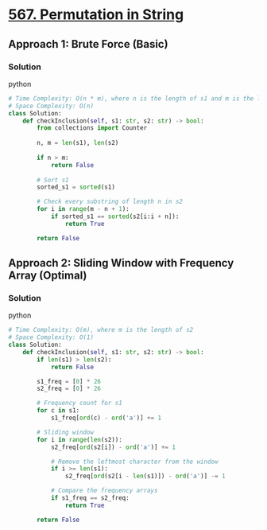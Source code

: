 # [567. Permutation in String](https://leetcode.com/problems/permutation-in-string/)

## Approach 1: Brute Force (Basic)

### Solution
python
```python
# Time Complexity: O(n * m), where n is the length of s1 and m is the length of s2
# Space Complexity: O(n)
class Solution:
    def checkInclusion(self, s1: str, s2: str) -> bool:
        from collections import Counter
        
        n, m = len(s1), len(s2)
        
        if n > m:
            return False
        
        # Sort s1
        sorted_s1 = sorted(s1)

        # Check every substring of length n in s2
        for i in range(m - n + 1):
            if sorted_s1 == sorted(s2[i:i + n]):
                return True

        return False
```

## Approach 2: Sliding Window with Frequency Array (Optimal)

### Solution
python
```python
# Time Complexity: O(m), where m is the length of s2
# Space Complexity: O(1)
class Solution:
    def checkInclusion(self, s1: str, s2: str) -> bool:
        if len(s1) > len(s2):
            return False

        s1_freq = [0] * 26
        s2_freq = [0] * 26

        # Frequency count for s1
        for c in s1:
            s1_freq[ord(c) - ord('a')] += 1

        # Sliding window
        for i in range(len(s2)):
            s2_freq[ord(s2[i]) - ord('a')] += 1

            # Remove the leftmost character from the window
            if i >= len(s1):
                s2_freq[ord(s2[i - len(s1)]) - ord('a')] -= 1

            # Compare the frequency arrays
            if s1_freq == s2_freq:
                return True

        return False
```




